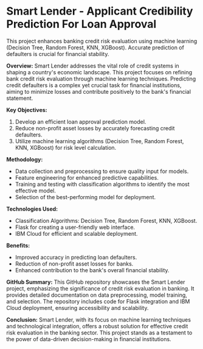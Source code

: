 # Smart Lender - Applicant Credibility Prediction For Loan Approval
  This project enhances banking credit risk evaluation using machine learning (Decision Tree, Random Forest, KNN, XGBoost). Accurate prediction of defaulters is crucial for financial stability. 

**Overview:**
Smart Lender addresses the vital role of credit systems in shaping a country's economic landscape. This project focuses on refining bank credit risk evaluation through machine learning techniques. Predicting credit defaulters is a complex yet crucial task for financial institutions, aiming to minimize losses and contribute positively to the bank's financial statement.

**Key Objectives:**
1. Develop an efficient loan approval prediction model.
2. Reduce non-profit asset losses by accurately forecasting credit defaulters.
3. Utilize machine learning algorithms (Decision Tree, Random Forest, KNN, XGBoost) for risk level calculation.

**Methodology:**
- Data collection and preprocessing to ensure quality input for models.
- Feature engineering for enhanced predictive capabilities.
- Training and testing with classification algorithms to identify the most effective model.
- Selection of the best-performing model for deployment.

**Technologies Used:**
- Classification Algorithms: Decision Tree, Random Forest, KNN, XGBoost.
- Flask for creating a user-friendly web interface.
- IBM Cloud for efficient and scalable deployment.

**Benefits:**
- Improved accuracy in predicting loan defaulters.
- Reduction of non-profit asset losses for banks.
- Enhanced contribution to the bank's overall financial stability.

**GitHub Summary:**
This GitHub repository showcases the Smart Lender project, emphasizing the significance of credit risk evaluation in banking. It provides detailed documentation on data preprocessing, model training, and selection. The repository includes code for Flask integration and IBM Cloud deployment, ensuring accessibility and scalability.

**Conclusion:**
Smart Lender, with its focus on machine learning techniques and technological integration, offers a robust solution for effective credit risk evaluation in the banking sector. This project stands as a testament to the power of data-driven decision-making in financial institutions. 
